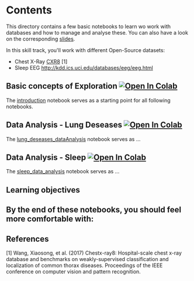# Contents

This directory contains a few basic notebooks to learn wo work with databases and how to manage and analyse these. You can also have a look on the corresponding [slides](https://raw.githack.com/University-Clinic-of-Neuroradiology/python-bootcamp/main/notebooks/DataManagement/slides/Datamanagement.slides.html#/).

In this skill track, you'll work with different Open-Source datasets:
- Chest X-Ray [CXR8](https://nihcc.app.box.com/v/ChestXray-NIHCC) [1]
- Sleep EEG   http://kdd.ics.uci.edu/databases/eeg/eeg.html

## Basic concepts of Exploration <a href="https://colab.research.google.com/github/University-Clinic-of-Neuroradiology/python-bootcamp/blob/main/notebooks/DataManagement/01_introduction.ipynb"><img src="https://colab.research.google.com/assets/colab-badge.svg" alt="Open In Colab"/></a>
The [introduction](01_introduction.ipynb) notebook serves as a starting point for all following notebooks. 

## Data Analysis - Lung Deseases <a href="https://colab.research.google.com/github/University-Clinic-of-Neuroradiology/python-bootcamp/blob/main/notebooks/DataManagement/02_lung_deseases_dataAnalysis.ipynb"><img src="https://colab.research.google.com/assets/colab-badge.svg" alt="Open In Colab"/></a>
The [lung_deseases_dataAnalysis](02_lung_deseases_dataAnalysis.ipynb) notebook serves as ...

## Data Analysis - Sleep <a href="https://colab.research.google.com/github/University-Clinic-of-Neuroradiology/python-bootcamp/blob/main/notebooks/DataManagement/03_sleep_data_analysis.ipynb"><img src="https://colab.research.google.com/assets/colab-badge.svg" alt="Open In Colab"/></a>
The [sleep_data_analysis](03_sleep_data_analysis.ipynb) notebook serves as ...


## Learning objectives

By the end of these notebooks, you should feel more comfortable with:
- 

## References
<a id="1">[1]</a> 
Wang, Xiaosong, et al. (2017)
Chestx-ray8: Hospital-scale chest x-ray database and benchmarks on weakly-supervised classification and localization of common thorax diseases.
Proceedings of the IEEE conference on computer vision and pattern recognition.
